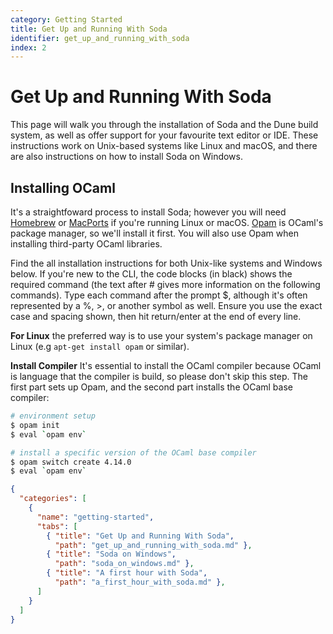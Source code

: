 ```yaml
---
category: Getting Started
title: Get Up and Running With Soda 
identifier: get_up_and_running_with_soda
index: 2
---
```


# Get Up and Running With Soda

This page will walk you through the installation of Soda and the Dune build system, as well as offer support for your favourite text editor or IDE. These instructions work on Unix-based systems like Linux and macOS, and there are also instructions on how to install Soda on Windows.

## Installing OCaml

It's a straightfoward process to install Soda; however you will need [Homebrew](https://brew.sh/) or [MacPorts](https://www.macports.org/) if you're running Linux or macOS. [Opam](https://opam.ocaml.org/) is OCaml's package manager, so we'll install it first. You will also use Opam when installing third-party OCaml libraries.

Find the all installation instructions for both Unix-like systems and Windows below. If you're new to the CLI, the code blocks (in black) shows the required command (the text after # gives more information on the following commands). Type each command after the prompt $, although it's often represented by a %, >, or another symbol as well. Ensure you use the exact case and spacing shown, then hit return/enter at the end of every line.

**For Linux** the preferred way is to use your system's package manager on
Linux (e.g `apt-get install opam` or similar).

**Install Compiler**
It's essential to install the OCaml compiler because OCaml is language that the compiler is build, so please don't skip this step. The first part sets up Opam, and the second part installs the OCaml base compiler:

```bash
# environment setup
$ opam init
$ eval `opam env`

# install a specific version of the OCaml base compiler
$ opam switch create 4.14.0
$ eval `opam env`
```

```json
{
  "categories": [
    {
      "name": "getting-started",
      "tabs": [
        { "title": "Get Up and Running With Soda", 
          "path": "get_up_and_running_with_soda.md" },
        { "title": "Soda on Windows",
          "path": "soda_on_windows.md" },
        { "title": "A first hour with Soda",
          "path": "a_first_hour_with_soda.md" },
      ]
    }
  ]
}
```